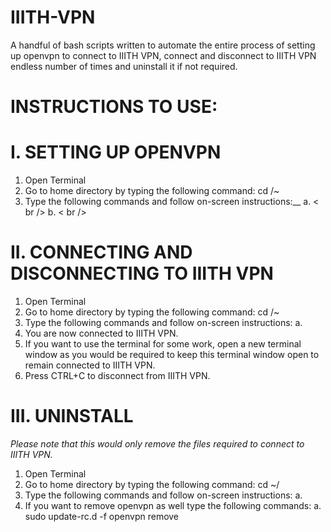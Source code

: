 # IIITH-VPN
A handful of bash scripts written to automate the entire process of setting up openvpn to connect to IIITH VPN, connect and disconnect to IIITH VPN endless number of times and uninstall it if not required.

# INSTRUCTIONS TO USE:

# I. SETTING UP OPENVPN
1. Open Terminal
2. Go to home directory by typing the following command: cd /~
3. Type the following commands and follow on-screen instructions:__
    a.                                                            < br />
    b.                                                            < br />
# II. CONNECTING AND DISCONNECTING TO IIITH VPN
1. Open Terminal
2. Go to home directory by typing the following command: cd /~
3. Type the following commands and follow on-screen instructions:
    a.
4. You are now connected to IIITH VPN.
5. If you want to use the terminal for some work, open a new terminal window as you would be required to keep this terminal window open to remain connected to IIITH VPN.
6. Press CTRL+C to disconnect from IIITH VPN.
# III. UNINSTALL
*Please note that this would only remove the files required to connect to IIITH VPN.*
1. Open Terminal
2. Go to home directory by typing the following command: cd ~/
3. Type the following commands and follow on-screen instructions:
     a. 
4. If you want to remove openvpn as well type the following commands:
     a. sudo update-rc.d -f openvpn  remove
